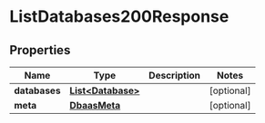 

# ListDatabases200Response


## Properties

| Name | Type | Description | Notes |
|------------ | ------------- | ------------- | -------------|
|**databases** | [**List&lt;Database&gt;**](Database.md) |  |  [optional] |
|**meta** | [**DbaasMeta**](DbaasMeta.md) |  |  [optional] |



